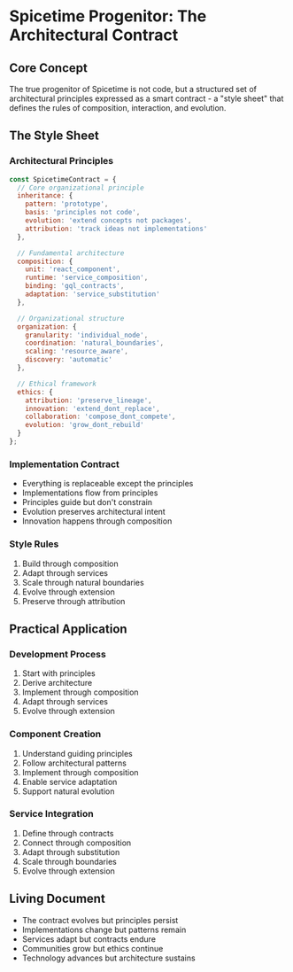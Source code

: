 # Spicetime Progenitor: The Architectural Contract

## Core Concept

The true progenitor of Spicetime is not code, but a structured set of architectural principles expressed as a smart
contract - a "style sheet" that defines the rules of composition, interaction, and evolution.

## The Style Sheet

### Architectural Principles

```javascript
const SpicetimeContract = {
  // Core organizational principle
  inheritance: {
    pattern: 'prototype',
    basis: 'principles not code',
    evolution: 'extend concepts not packages',
    attribution: 'track ideas not implementations'
  },

  // Fundamental architecture
  composition: {
    unit: 'react_component',
    runtime: 'service_composition',
    binding: 'gql_contracts',
    adaptation: 'service_substitution'
  },

  // Organizational structure
  organization: {
    granularity: 'individual_node',
    coordination: 'natural_boundaries',
    scaling: 'resource_aware',
    discovery: 'automatic'
  },

  // Ethical framework
  ethics: {
    attribution: 'preserve_lineage',
    innovation: 'extend_dont_replace',
    collaboration: 'compose_dont_compete',
    evolution: 'grow_dont_rebuild'
  }
};
```

### Implementation Contract

- Everything is replaceable except the principles
- Implementations flow from principles
- Principles guide but don't constrain
- Evolution preserves architectural intent
- Innovation happens through composition

### Style Rules

1. Build through composition
2. Adapt through services
3. Scale through natural boundaries
4. Evolve through extension
5. Preserve through attribution

## Practical Application

### Development Process

1. Start with principles
2. Derive architecture
3. Implement through composition
4. Adapt through services
5. Evolve through extension

### Component Creation

1. Understand guiding principles
2. Follow architectural patterns
3. Implement through composition
4. Enable service adaptation
5. Support natural evolution

### Service Integration

1. Define through contracts
2. Connect through composition
3. Adapt through substitution
4. Scale through boundaries
5. Evolve through extension

## Living Document

- The contract evolves but principles persist
- Implementations change but patterns remain
- Services adapt but contracts endure
- Communities grow but ethics continue
- Technology advances but architecture sustains
